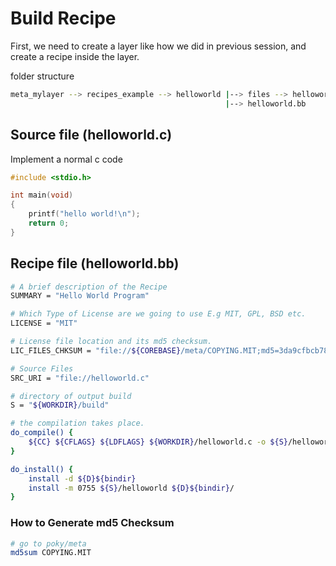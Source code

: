 # Build Recipe

First, we need to create a layer like how we did in previous session, and create a recipe inside the layer.

folder structure

```sh
meta_mylayer --> recipes_example --> helloworld |--> files --> helloworld.c
								 				|--> helloworld.bb
```

## Source file (helloworld.c)

Implement a normal c code

```c
#include <stdio.h>

int main(void)
{
	printf("hello world!\n");
	return 0;
}
```



## Recipe file (helloworld.bb)

```bash
# A brief description of the Recipe
SUMMARY = "Hello World Program"

# Which Type of License are we going to use E.g MIT, GPL, BSD etc.
LICENSE = "MIT"

# License file location and its md5 checksum.
LIC_FILES_CHKSUM = "file://${COREBASE}/meta/COPYING.MIT;md5=3da9cfbcb788c80a0384361b4de20420"

# Source Files
SRC_URI = "file://helloworld.c"

# directory of output build
S = "${WORKDIR}/build"

# the compilation takes place.
do_compile() {
	${CC} ${CFLAGS} ${LDFLAGS} ${WORKDIR}/helloworld.c -o ${S}/helloworld
}

do_install() {
	install -d ${D}${bindir}
	install -m 0755 ${S}/helloworld ${D}${bindir}/
}
```



### How to Generate md5 Checksum

```bash
# go to poky/meta
md5sum COPYING.MIT
```

